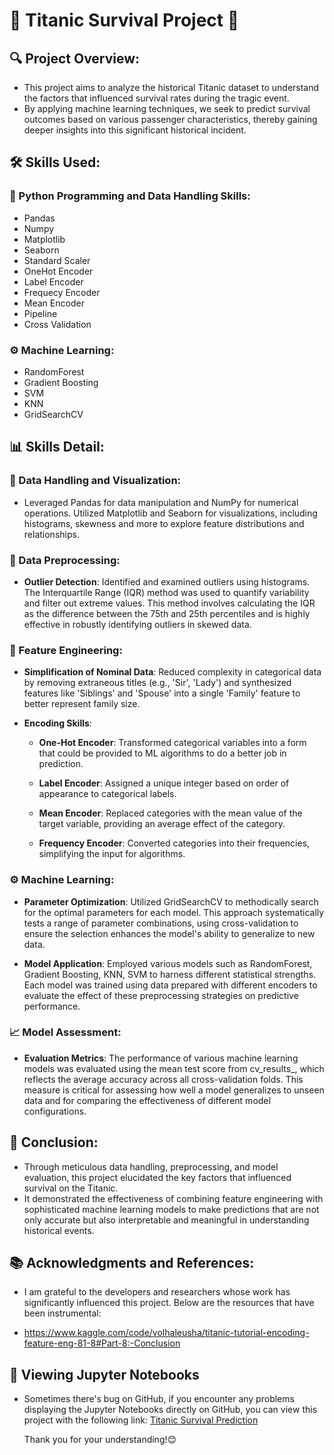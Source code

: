 # 🚢 Titanic Survival Project 🌊 

## 🔍 Project Overview:
* This project aims to analyze the historical Titanic dataset to understand the factors that influenced survival rates during the tragic event. 
* By applying machine learning techniques, we seek to predict survival outcomes based on various passenger characteristics, thereby gaining deeper insights into this significant historical incident.

## 🛠️ Skills Used:
### 🔧 Python Programming and Data Handling Skills:
* Pandas
* Numpy
* Matplotlib
* Seaborn
* Standard Scaler
* OneHot Encoder
* Label Encoder
* Frequecy Encoder
* Mean Encoder
* Pipeline
* Cross Validation
### ⚙️ Machine Learning:
* RandomForest
* Gradient Boosting
* SVM
* KNN
* GridSearchCV

## 📊 Skills Detail:
### 👀 Data Handling and Visualization:
* Leveraged Pandas for data manipulation and NumPy for numerical operations. Utilized Matplotlib and Seaborn for visualizations, including histograms, skewness and more to explore feature distributions and relationships.

### 🔢 Data Preprocessing:  
- **Outlier Detection**: Identified and examined outliers using histograms. The Interquartile Range (IQR) method was used to quantify variability and filter out extreme values.
  This method involves calculating the IQR as the difference between the 75th and 25th percentiles and is highly effective in robustly identifying outliers in skewed data.

### 🔨 Feature Engineering:
- **Simplification of Nominal Data**: Reduced complexity in categorical data by removing extraneous titles (e.g., 'Sir', 'Lady') and synthesized features like 'Siblings' and 'Spouse' into a single 'Family' feature to better represent family size.
  
- **Encoding Skills**:
   - **One-Hot Encoder**: Transformed categorical variables into a form that could be provided to ML algorithms to do a better job in prediction.
     
   - **Label Encoder**: Assigned a unique integer based on order of appearance to categorical labels.
     
   - **Mean Encoder**: Replaced categories with the mean value of the target variable, providing an average effect of the category.
     
   - **Frequency Encoder**: Converted categories into their frequencies, simplifying the input for algorithms.

### ⚙️ Machine Learning:
- **Parameter Optimization**: Utilized GridSearchCV to methodically search for the optimal parameters for each model. This approach systematically tests a range of parameter combinations, using cross-validation to ensure the selection enhances the model's ability to generalize to new data.

- **Model Application**: Employed various models such as RandomForest, Gradient Boosting, KNN, SVM to harness different statistical strengths. Each model was trained using data prepared with different encoders to evaluate the effect of these preprocessing strategies on predictive performance.

### 📈  Model Assessment:
- **Evaluation Metrics**: The performance of various machine learning models was evaluated using the mean test score from cv_results_, which reflects the average accuracy across all cross-validation folds. This measure is critical for assessing how well a model generalizes to unseen data and for comparing the effectiveness of different model configurations.

## 🎯 Conclusion:
* Through meticulous data handling, preprocessing, and model evaluation, this project elucidated the key factors that influenced survival on the Titanic.
* It demonstrated the effectiveness of combining feature engineering with sophisticated machine learning models to make predictions that are not only accurate but also interpretable and meaningful in understanding historical events.

## 📚 Acknowledgments and References:
* I am grateful to the developers and researchers whose work has significantly influenced this project. Below are the resources that have been instrumental:

* https://www.kaggle.com/code/volhaleusha/titanic-tutorial-encoding-feature-eng-81-8#Part-8:-Conclusion

## 📄 Viewing Jupyter Notebooks
* Sometimes there's bug on GitHub, if you encounter any problems displaying the Jupyter Notebooks directly on GitHub, you can view this project with the following link:
  [Titanic Survival Prediction](https://nbviewer.org/github/Eric-Chung-0511/Learning-Record/blob/main/Data%20Science%20Projects/Titanic/Titanic_Final_Eric.ipynb)

  Thank you for your understanding!😊

